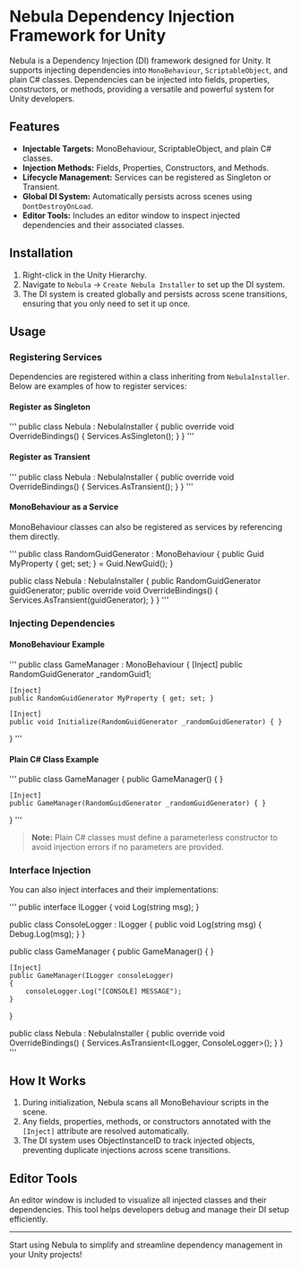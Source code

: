 # Nebula Dependency Injection Framework for Unity

Nebula is a Dependency Injection (DI) framework designed for Unity. It supports injecting dependencies into `MonoBehaviour`, `ScriptableObject`, and plain C# classes. Dependencies can be injected into fields, properties, constructors, or methods, providing a versatile and powerful system for Unity developers.

## Features

- **Injectable Targets:** MonoBehaviour, ScriptableObject, and plain C# classes.
- **Injection Methods:** Fields, Properties, Constructors, and Methods.
- **Lifecycle Management:** Services can be registered as Singleton or Transient.
- **Global DI System:** Automatically persists across scenes using `DontDestroyOnLoad`.
- **Editor Tools:** Includes an editor window to inspect injected dependencies and their associated classes.

## Installation

1. Right-click in the Unity Hierarchy.
2. Navigate to `Nebula` → `Create Nebula Installer` to set up the DI system.
3. The DI system is created globally and persists across scene transitions, ensuring that you only need to set it up once.

## Usage

### Registering Services

Dependencies are registered within a class inheriting from `NebulaInstaller`. Below are examples of how to register services:

#### Register as Singleton

'''
public class Nebula : NebulaInstaller
{
    public override void OverrideBindings()
    {
        Services.AsSingleton<RandomGuidGenerator>();
    }
}
'''

#### Register as Transient

'''
public class Nebula : NebulaInstaller
{
    public override void OverrideBindings()
    {
        Services.AsTransient<RandomGuidGenerator>();
    }
}
'''

#### MonoBehaviour as a Service

MonoBehaviour classes can also be registered as services by referencing them directly.

'''
public class RandomGuidGenerator : MonoBehaviour
{
    public Guid MyProperty { get; set; } = Guid.NewGuid();
}

public class Nebula : NebulaInstaller
{
    public RandomGuidGenerator guidGenerator;
    public override void OverrideBindings()
    {
        Services.AsTransient(guidGenerator);
    }
}
'''

### Injecting Dependencies

#### MonoBehaviour Example

'''
public class GameManager : MonoBehaviour
{
    [Inject]
    public RandomGuidGenerator _randomGuid1;

    [Inject]
    public RandomGuidGenerator MyProperty { get; set; }

    [Inject]
    public void Initialize(RandomGuidGenerator _randomGuidGenerator) { }
}
'''

#### Plain C# Class Example

'''
public class GameManager
{
    public GameManager()
    {
    }

    [Inject]
    public GameManager(RandomGuidGenerator _randomGuidGenerator) { }
}
'''

> **Note:** Plain C# classes must define a parameterless constructor to avoid injection errors if no parameters are provided.

### Interface Injection

You can also inject interfaces and their implementations:

'''
public interface ILogger
{
    void Log(string msg);
}

public class ConsoleLogger : ILogger
{
    public void Log(string msg)
    {
        Debug.Log(msg);
    }
}

public class GameManager
{
    public GameManager()
    {
    }

    [Inject]
    public GameManager(ILogger consoleLogger)
    {
        consoleLogger.Log("[CONSOLE] MESSAGE");
    }
}

public class Nebula : NebulaInstaller
{
    public override void OverrideBindings()
    {
        Services.AsTransient<ILogger, ConsoleLogger>();
    }
}
'''

## How It Works

1. During initialization, Nebula scans all MonoBehaviour scripts in the scene.
2. Any fields, properties, methods, or constructors annotated with the `[Inject]` attribute are resolved automatically.
3. The DI system uses ObjectInstanceID to track injected objects, preventing duplicate injections across scene transitions.

## Editor Tools

An editor window is included to visualize all injected classes and their dependencies. This tool helps developers debug and manage their DI setup efficiently.

---

Start using Nebula to simplify and streamline dependency management in your Unity projects!
